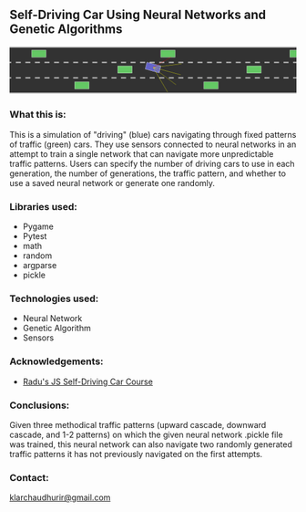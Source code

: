 ## Self-Driving Car Using Neural Networks and Genetic Algorithms

![gif](frames/animated3.gif)

### What this is:
This is a simulation of "driving" (blue) cars navigating 
through fixed patterns of traffic (green) cars.
They use sensors connected to neural networks in an attempt 
to train a single network that can navigate more unpredictable 
traffic patterns. Users can specify the number of driving cars 
to use in each generation, the number of generations, the 
traffic pattern, and whether to use a saved neural network 
or generate one randomly.
### Libraries used:
* Pygame
* Pytest
* math
* random
* argparse
* pickle
### Technologies used:
* Neural Network
* Genetic Algorithm
* Sensors
### Acknowledgements: 
* [Radu's JS Self-Driving Car Course](https://www.youtube.com/watch?v=Rs_rAxEsAvI)
### Conclusions:
Given three methodical traffic patterns 
(upward cascade, downward cascade, and 1-2 patterns) on which 
the given neural network .pickle file was trained, this neural 
network can also navigate two randomly generated traffic patterns 
it has not previously navigated on the first attempts.

### Contact: 
klarchaudhurir@gmail.com